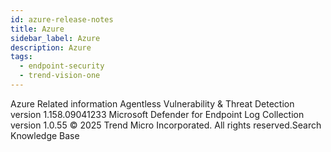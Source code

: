 ```yaml
---
id: azure-release-notes
title: Azure
sidebar_label: Azure
description: Azure
tags:
  - endpoint-security
  - trend-vision-one
---
```


 Azure Related information Agentless Vulnerability & Threat Detection version 1.158.09041233 Microsoft Defender for Endpoint Log Collection version 1.0.55 © 2025 Trend Micro Incorporated. All rights reserved.Search Knowledge Base